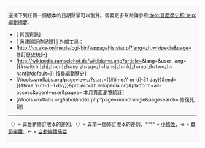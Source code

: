 <div id="histlegend" style="border-style: solid; background-color: #f9f9f9; border-color: #e9e9e9;  border-width: 1px; font-size: 90%; margin-top: 2px; margin-bottom: 2px; padding: 0 5px 5px 5px; clear: both">

選擇下列任何一個版本的日期點擊可以瀏覽。需要更多幫助請參看[Help:頁面歷史和](https://zh.wikipedia.org/wiki/Help:頁面歷史 "wikilink")[Help:編輯摘要](https://zh.wikipedia.org/wiki/Help:編輯摘要 "wikilink")。

<div class="hlist inline">

  - <span class="plainlinks">\[ 頁面資訊\]</span>
  - <span class="plainlinks">\[ 過濾器運作記錄\]</span> | 外部工具：
  - \[<http://vs.aka-online.de/cgi-bin/wppagehiststat.pl?lang=zh.wikipedia&page=> 修訂歷史統計\]
  - \[<http://wikipedia.ramselehof.de/wikiblame.php?article=>\&lang=\&user_lang={{\#switch:|zh|zh-cn|zh-my|zh-sg=zh-hans|zh-hk|zh-mo|zh-tw=zh-hant|\#default=}} 搜尋編輯歷史\]
  - \[//tools.wmflabs.org/pageviews/?start={{\#time:Y-m-d|-31 day}}\&end={{\#time:Y-m-d|-1 day}}\&project=zh.wikipedia.org\&platform=all-access\&agent=user\&pages= 本月頁面瀏覽統計\]
  - \[//tools.wmflabs.org/iabot/index.php?page=runbotsingle\&pagesearch= 修復死鏈\]
    </div>

-----

（）= 與最新修訂版本的差別，（）= 與前一個修訂版本的差別，**** = [小修改](https://zh.wikipedia.org/wiki/Help:小修改 "wikilink")，→ = [章節編輯](https://zh.wikipedia.org/wiki/Help:章節#章節的編輯 "wikilink")，← = [自動編輯摘要](https://zh.wikipedia.org/wiki/WP:AES "wikilink")

</div>
